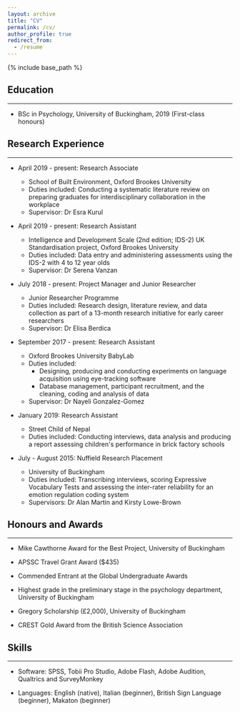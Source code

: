 ```yaml
---
layout: archive
title: "CV"
permalink: /cv/
author_profile: true
redirect_from:
  - /resume
---
```


{% include base_path %}

## Education
------
* BSc in Psychology, University of Buckingham, 2019 (First-class honours)

## Research Experience
------
* April 2019 - present: Research Associate
  * School of Built Environment, Oxford Brookes University
  * Duties included: Conducting a systematic literature review on preparing graduates for interdisciplinary collaboration in the workplace
  * Supervisor: Dr Esra Kurul
  
* April 2019 - present: Research Assistant
  * Intelligence and Development Scale (2nd edition; IDS-2) UK Standardisation project, Oxford Brookes University
  * Duties included: Data entry and administering assessments using the IDS-2 with 4 to 12 year olds
  * Supervisor: Dr Serena Vanzan

* July 2018 - present: Project Manager and Junior Researcher
  * Junior Researcher Programme
  * Duties included: Research design, literature review, and data collection as part of a 13-month research initiative for early career researchers
  * Supervisor: Dr Elisa Berdica
  
* September 2017 - present: Research Assistant
  * Oxford Brookes University BabyLab
  * Duties included: 
    * Designing, producing and conducting experiments on language acquisition using eye-tracking software
    * Database management, participant recruitment, and the cleaning, coding and analysis of data 
  * Supervisor: Dr Nayeli Gonzalez-Gomez
  
* January 2019: Research Assistant
  * Street Child of Nepal
  * Duties included: Conducting interviews, data analysis and producing a report assessing children's performance in brick factory schools
  
* July - August 2015: Nuffield Research Placement
  * University of Buckingham
  * Duties included: Transcribing interviews, scoring Expressive Vocabulary Tests and assessing the inter-rater reliability for an emotion regulation coding system 
  * Supervisors: Dr Alan Martin and Kirsty Lowe-Brown
  
  
## Honours and Awards
------

* Mike Cawthorne Award for the Best Project, University of Buckingham 

* APSSC Travel Grant Award ($435)

* Commended Entrant at the Global Undergraduate Awards 

* Highest grade in the preliminary stage in the psychology department, University of Buckingham 

* Gregory Scholarship (£2,000), University of Buckingham 

* CREST Gold Award from the British Science Association


## Skills
------

* Software: SPSS, Tobii Pro Studio, Adobe Flash, Adobe Audition, Qualtrics and SurveyMonkey 

* Languages: English (native), Italian (beginner), British Sign Language (beginner), Makaton (beginner)
